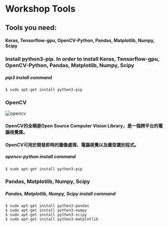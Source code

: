 # Workshop Tools
## Tools you need:
#### Keras, Tensorflow-gpu, OpenCV-Python, Pandas, Matplotlib, Numpy, Scipy
### Install python3-pip. In order to install Keras, Tensorflow-gpu, OpenCV-Python, Pandas, Matplotlib, Numpy, Scipy
##### pip3 install command
    $ sudo apt-get install python3-pip
### OpenCV
![opencv](https://user-images.githubusercontent.com/53148219/69027016-4c0a9700-0a08-11ea-998e-0c0360039ce5.jpg)
#### OpenCV的全稱是Open Source Computer Vision Library，是一個跨平台的電腦視覺庫。
#### OpenCV可用於開發即時的圖像處理、電腦視覺以及圖型識別程式。
##### opencv-python install command
    $ sudo apt-get install python3-pip
### Pandas, Matplotlib, Numpy, Scipy
##### Pandas, Matplotlib, Numpy, Scipy install command
    $ sudo apt-get install python3-pandas
    $ sudo apt-get install python3-numpy
    $ sudo apt-get install python3-scipy
    $ sudo apt-get install python3-matplotlib
